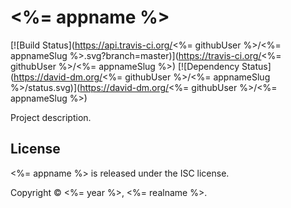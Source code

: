 # <%= appname %>

[![Build Status](https://api.travis-ci.org/<%= githubUser %>/<%= appnameSlug %>.svg?branch=master)](https://travis-ci.org/<%= githubUser %>/<%= appnameSlug %>)
[![Dependency Status](https://david-dm.org/<%= githubUser %>/<%= appnameSlug %>/status.svg)](https://david-dm.org/<%= githubUser %>/<%= appnameSlug %>)

Project description.


License
-------
<%= appname %> is released under the ISC license.

Copyright © <%= year %>, <%= realname %>.

